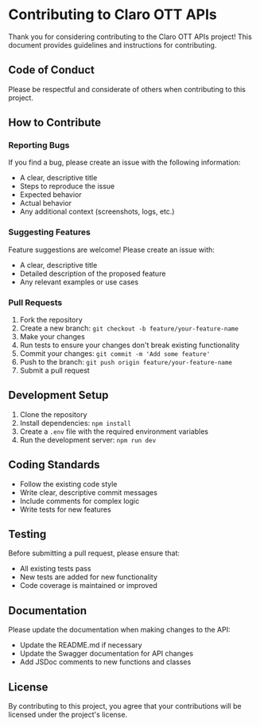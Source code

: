 # Contributing to Claro OTT APIs

Thank you for considering contributing to the Claro OTT APIs project! This document provides guidelines and instructions for contributing.

## Code of Conduct

Please be respectful and considerate of others when contributing to this project.

## How to Contribute

### Reporting Bugs

If you find a bug, please create an issue with the following information:

- A clear, descriptive title
- Steps to reproduce the issue
- Expected behavior
- Actual behavior
- Any additional context (screenshots, logs, etc.)

### Suggesting Features

Feature suggestions are welcome! Please create an issue with:

- A clear, descriptive title
- Detailed description of the proposed feature
- Any relevant examples or use cases

### Pull Requests

1. Fork the repository
2. Create a new branch: `git checkout -b feature/your-feature-name`
3. Make your changes
4. Run tests to ensure your changes don't break existing functionality
5. Commit your changes: `git commit -m 'Add some feature'`
6. Push to the branch: `git push origin feature/your-feature-name`
7. Submit a pull request

## Development Setup

1. Clone the repository
2. Install dependencies: `npm install`
3. Create a `.env` file with the required environment variables
4. Run the development server: `npm run dev`

## Coding Standards

- Follow the existing code style
- Write clear, descriptive commit messages
- Include comments for complex logic
- Write tests for new features

## Testing

Before submitting a pull request, please ensure that:

- All existing tests pass
- New tests are added for new functionality
- Code coverage is maintained or improved

## Documentation

Please update the documentation when making changes to the API:

- Update the README.md if necessary
- Update the Swagger documentation for API changes
- Add JSDoc comments to new functions and classes

## License

By contributing to this project, you agree that your contributions will be licensed under the project's license.
